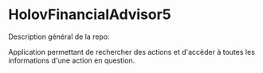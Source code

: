 # HolovFinancialAdvisor5

Description général de la repo:

Application permettant de rechercher des actions et d'accèder à toutes les informations d'une action en question. 

